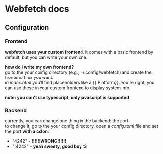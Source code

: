# Webfetch docs 

## Configuration

### Frontend

**webfetch uses your custom frontend**.
it comes with a basic frontend by default, but you can write your own one.

**how do i write my own frontend?**   
go to the your config directory (e.g., ~/.config/webfetch) and create the frontend files
you want.  
in *index.html* you'll find placeholders like a {{.Platform}}.
you're right, you can use these in your custom frontend to display system info.

**note: you can't use typescript, only javascript is supported** 

### Backend

currently, you can change one thing in the backend: the port.  
to change it, go to the your config directory,
open a *config.toml* file and set the port **with a colon**:
- "4242" - **!!!!!!WRONG!!!!!!**  
- ":4242" - **yeah sweety, good boy :3** 
